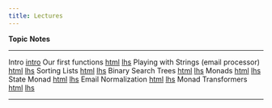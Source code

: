 ```yaml
---
title: Lectures
---
```


**Topic**                                          **Notes**
----------------------------------------------     ------------------------
Intro                                              [intro]
Our first functions                                [html][lec1] [lhs][lhs1] 
Playing with Strings (email processor)             [html][lec2] [lhs][lhs2] 
Sorting Lists                                      [html][lec3] [lhs][lhs3] 
Binary Search Trees                                [html][lec4] [lhs][lhs4] 
Monads                                             [html][lec5] [lhs][lhs5] 
State Monad                                        [html][lec6] [lhs][lhs6] 
Email Normalization                                [html][lec7] [lhs][lhs7] 
Monad Transformers                                 [html][lec8] [lhs][lhs8]

----------------------------------------------------------------------------------

[intro]: intro.pdf
[lec1]: lectures/lec1.html
[lhs1]: lectures/lec1.lhs
[lec2]: lectures/MailProcessor.html
[lhs2]: lectures/MailProcessor.lhs
[lec3]: lectures/Sorting.html
[lhs3]: lectures/Sorting.lhs
[lec4]: lectures/BST.html
[lhs4]: lectures/BST.lhs
[lec5]: lectures/Monads.html
[lhs5]: lectures/Monads.lhs
[lec6]: lectures/StateMonad.html
[lhs6]: lectures/StateMonad.lhs
[lec7]: lectures/EmailNormalization.html
[lhs7]: lectures/EmailNormalization.lhs
[lec8]: lectures/MonadTransformers.html
[lhs8]: lectures/MonadTransformers.lhs
